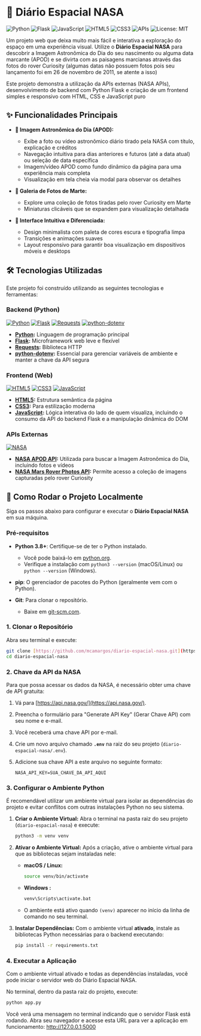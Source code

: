 # 🔭 Diário Espacial NASA

![Python](https://img.shields.io/badge/Python-3.8%2B-blue?style=flat&logo=python&logoColor=white)
![Flask](https://img.shields.io/badge/Framework-Flask-black?style=flat&logo=flask&logoColor=white)
![JavaScript](https://img.shields.io/badge/Frontend-JavaScript-yellow?style=flat&logo=javascript&logoColor=black)
![HTML5](https://img.shields.io/badge/Web-HTML5-orange?style=flat&logo=html5&logoColor=white)
![CSS3](https://img.shields.io/badge/Web-CSS3-blue?style=flat&logo=css3&logoColor=white)
![APIs](https://img.shields.io/badge/API-NASA%20APIs-red?style=flat&logo=nasa&logoColor=white)
![License: MIT](https://img.shields.io/badge/License-MIT-yellow.svg)

Um projeto web que deixa muito mais fácil e interativa a exploração do espaço em uma experiência visual. Utilize o **Diário Espacial NASA** para descobrir a Imagem Astronômica do Dia do seu nascimento ou alguma data marcante (APOD) e se divirta com as paisagens marcianas através das fotos do rover Curiosity (algumas datas não possuem fotos pois seu lançamento foi em 26 de novembro de 2011, se atente a isso)

Este projeto demonstra a utilização da APIs externas (NASA APIs), desenvolvimento de backend com Python Flask e criação de um frontend simples e responsivo com HTML, CSS e JavaScript puro

## ✨ Funcionalidades Principais

* **🌌 Imagem Astronômica do Dia (APOD):**
    * Exibe a foto ou vídeo astronômico diário tirado pela NASA com título, explicação e créditos
    * Navegação intuitiva para dias anteriores e futuros (até a data atual) ou seleção de data específica
    * Imagem/vídeo APOD como fundo dinâmico da página para uma experiência mais completa
    * Visualização em tela cheia via modal para observar os detalhes


* **📸 Galeria de Fotos de Marte:**
    * Explore uma coleção de fotos tiradas pelo rover Curiosity em Marte
    * Miniaturas clicáveis que se expandem para visualização detalhada


* **🚀 Interface Intuitiva e Diferenciada:**
    * Design minimalista com paleta de cores escura e tipografia limpa
    * Transições e animações suaves
    * Layout responsivo para garantir boa visualização em dispositivos móveis e desktops

## 🛠️ Tecnologias Utilizadas

Este projeto foi construído utilizando as seguintes tecnologias e ferramentas:

### Backend (Python)

[![Python](https://img.shields.io/badge/Python-3670A0?style=for-the-badge&logo=python&logoColor=ffdd54)](https://www.python.org/)
[![Flask](https://img.shields.io/badge/Flask-000000?style=for-the-badge&logo=flask&logoColor=white)](https://flask.palletsprojects.com/)
[![Requests](https://img.shields.io/badge/Requests-282C34?style=for-the-badge&logo=requests&logoColor=white)](https://docs.python-requests.org/)
[![python-dotenv](https://img.shields.io/badge/python--dotenv-DDDDDD?style=for-the-badge&logo=dot-env&logoColor=black)](https://pypi.org/project/python-dotenv/)

* **[Python](https://www.python.org/):** Linguagem de programação principal
* **[Flask](https://flask.palletsprojects.com/):** Microframework web leve e flexível
* **[Requests](https://docs.python-requests.org/):** Biblioteca HTTP
* **[python-dotenv](https://pypi.org/project/python-dotenv/):** Essencial para gerenciar variáveis de ambiente e manter a chave da API segura


### Frontend (Web)

[![HTML5](https://img.shields.io/badge/HTML5-E34F26?style=for-the-badge&logo=html5&logoColor=white)](https://developer.mozilla.org/pt-BR/docs/Web/HTML/HTML5)
[![CSS3](https://img.shields.io/badge/CSS3-1572B6?style=for-the-badge&logo=css3&logoColor=white)](https://developer.mozilla.org/pt-BR/docs/Web/CSS)
[![JavaScript](https://img.shields.io/badge/JavaScript-F7DF1E?style=for-the-badge&logo=javascript&logoColor=black)](https://developer.mozilla.org/pt-BR/docs/Web/JavaScript)

* **[HTML5](https://developer.mozilla.org/pt-BR/docs/Web/HTML/HTML5):** Estrutura semântica da página
* **[CSS3](https://developer.mozilla.org/pt-BR/docs/Web/CSS):** Para estilização moderna 
* **[JavaScript](https://developer.mozilla.org/pt-BR/docs/Web/JavaScript):** Lógica interativa do lado de quem visualiza, incluindo o consumo da API do backend Flask e a manipulação dinâmica do DOM

### APIs Externas

[![NASA](https://img.shields.io/badge/NASA%20APIs-0B3D91?style=for-the-badge&logo=nasa&logoColor=white)](https://api.nasa.gov/)

* **[NASA APOD API](https://api.nasa.gov/api.html#apod):** Utilizada para buscar a Imagem Astronômica do Dia, incluindo fotos e vídeos
* **[NASA Mars Rover Photos API](https://api.nasa.gov/api.html#mars-photos):** Permite acesso a coleção de imagens capturadas pelo rover Curiosity

## 🚀 Como Rodar o Projeto Localmente

Siga os passos abaixo para configurar e executar o **Diário Espacial NASA** em sua máquina.

### Pré-requisitos

* **Python 3.8+**: Certifique-se de ter o Python instalado.
    * Você pode baixá-lo em [python.org](https://www.python.org/downloads/).
    * Verifique a instalação com `python3 --version` (macOS/Linux) ou `python --version` (Windows).


* **pip**: O gerenciador de pacotes do Python (geralmente vem com o Python).


* **Git**: Para clonar o repositório.
    * Baixe em [git-scm.com](https://git-scm.com/downloads).

### 1. Clonar o Repositório

Abra seu terminal e execute:

```bash
git clone [https://github.com/mcamargos/diario-espacial-nasa.git](https://github.com/mcamargos/diario-espacial-nasa.git)
cd diario-espacial-nasa 
```
### 2. Chave da API da NASA

Para que possa acessar os dados da NASA, é necessário obter uma chave de API gratuita:

1.  Vá para [https://api.nasa.gov/](https://api.nasa.gov/).
2.  Preencha o formulário para "Generate API Key" (Gerar Chave API) com seu nome e e-mail.
3.  Você receberá uma chave API por e-mail.
4.  Crie um novo arquivo chamado **`.env`** na raiz do seu projeto (`diario-espacial-nasa/.env`).
5.  Adicione sua chave API a este arquivo no seguinte formato:

    ```
    NASA_API_KEY=SUA_CHAVE_DA_API_AQUI
    ```


### 3. Configurar o Ambiente Python

É recomendável utilizar um ambiente virtual para isolar as dependências do projeto e evitar conflitos com outras instalações Python no seu sistema.

1.  **Criar o Ambiente Virtual:**
    Abra o terminal na pasta raiz do seu projeto (`diario-espacial-nasa`) e execute:

    ```bash
    python3 -m venv venv
    ```

2.  **Ativar o Ambiente Virtual:**
    Após a criação, ative o ambiente virtual para que as bibliotecas sejam instaladas nele:

    * **macOS / Linux:**
        ```bash
        source venv/bin/activate
        ```
    * **Windows :**
        ```cmd
        venv\Scripts\activate.bat
        ```
    * O ambiente está ativo quando `(venv)` aparecer no início da linha de comando no seu terminal.

3.  **Instalar Dependências:**
    Com o ambiente virtual **ativado**, instale as bibliotecas Python necessárias para o backend executando:

    ```bash
    pip install -r requirements.txt
    ```

### 4. Executar a Aplicação

Com o ambiente virtual ativado e todas as dependências instaladas, você pode iniciar o servidor web do Diário Espacial NASA.

No terminal, dentro da pasta raiz do projeto, execute:

```bash
python app.py
```
Você verá uma mensagem no terminal indicando que o servidor Flask está rodando.
Abra seu navegador e acesse esta URL para ver a aplicação em funcionamento: http://127.0.0.1:5000
